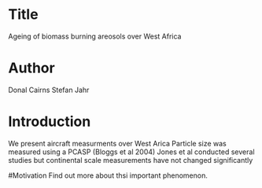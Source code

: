 

# Title
Ageing of biomass burning areosols over West Africa


# Author
Donal Cairns
Stefan Jahr

# Introduction
We present aircraft measurments over West Arica
Particle size was measured using a PCASP (Bloggs et al 2004)
Jones et al conducted several studies but continental scale measurements have not changed significantly

#Motivation
Find out more about thsi important phenomenon.
